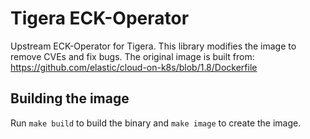 # Tigera ECK-Operator

Upstream ECK-Operator for Tigera. This library modifies the image to remove CVEs and fix bugs. The original image is built from: <https://github.com/elastic/cloud-on-k8s/blob/1.8/Dockerfile>

## Building the image

Run `make build` to build the binary and `make image` to create the image.
